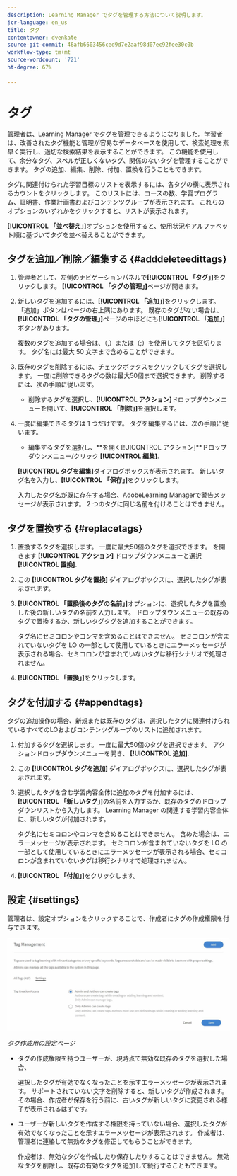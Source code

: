 ```yaml
---
description: Learning Manager でタグを管理する方法について説明します。
jcr-language: en_us
title: タグ
contentowner: dvenkate
source-git-commit: 46afb6603456ced9d7e2aaf98d07ec92fee30c0b
workflow-type: tm+mt
source-wordcount: '721'
ht-degree: 67%

---
```




# タグ

管理者は、Learning Manager でタグを管理できるようになりました。学習者は、改善されたタグ機能と管理が容易なデータベースを使用して、検索処理を素早く実行し、適切な検索結果を表示することができます。 この機能を使用して、余分なタグ、スペルが正しくないタグ、関係のないタグを管理することができます。 タグの追加、編集、削除、付加、置換を行うこともできます。

タグに関連付けられた学習目標のリストを表示するには、各タグの横に表示されるカウントをクリックします。 このリストには、コースの数、学習プログラム、証明書、作業計画書およびコンテンツグループが表示されます。 これらのオプションのいずれかをクリックすると、リストが表示されます。

**[!UICONTROL 「並べ替え」]**&#x200B;オプションを使用すると、使用状況やアルファベット順に基づいてタグを並べ替えることができます。

## タグを追加／削除／編集する {#adddeleteedittags}

1. 管理者として、左側のナビゲーションパネルで&#x200B;**[!UICONTROL 「タグ」]**&#x200B;をクリックします。 **[!UICONTROL 「タグの管理」]**&#x200B;ページが開きます。
1. 新しいタグを追加するには、**[!UICONTROL 「追加」]**&#x200B;をクリックします。 「追加」ボタンはページの右上隅にあります。 既存のタグがない場合は、**[!UICONTROL 「タグの管理」]**&#x200B;ページの中ほどにも&#x200B;**[!UICONTROL 「追加」]**&#x200B;ボタンがあります。

   複数のタグを追加する場合は、（,）または（;）を使用してタグを区切ります。 タグ名には最大 50 文字まで含めることができます。

1. 既存のタグを削除するには、チェックボックスをクリックしてタグを選択します。 一度に削除できるタグの数は最大50個まで選択できます。 削除するには、次の手順に従います。

   * 削除するタグを選択し、**[!UICONTROL アクション]**&#x200B;ドロップダウンメニューを開いて、**[!UICONTROL 「削除」]**&#x200B;を選択します。

1. 一度に編集できるタグは 1 つだけです。 タグを編集するには、次の手順に従います。

   * 編集するタグを選択し、**を開く[!UICONTROL アクション]**ドロップダウンメニュー/クリック **[!UICONTROL 編集]**.

   **[!UICONTROL タグを編集]**&#x200B;ダイアログボックスが表示されます。 新しいタグ名を入力し、**[!UICONTROL 「保存」]**&#x200B;をクリックします。

   入力したタグ名が既に存在する場合、AdobeLearning Managerで警告メッセージが表示されます。 2 つのタグに同じ名前を付けることはできません。

## タグを置換する {#replacetags}

1. 置換するタグを選択します。 一度に最大50個のタグを選択できます。 を開きます **[!UICONTROL アクション]** ドロップダウンメニューと選択 **[!UICONTROL 置換]**.
1. この **[!UICONTROL タグを置換]** ダイアログボックスに、選択したタグが表示されます。

1. **[!UICONTROL 「置換後のタグの名前」]**&#x200B;オプションに、選択したタグを置換した後の新しいタグの名前を入力します。 ドロップダウンメニューの既存のタグで置換するか、新しいタグタグを追加することができます。

   タグ名にセミコロンやコンマを含めることはできません。  セミコロンが含まれていないタグを LO の一部として使用しているときにエラーメッセージが表示される場合、セミコロンが含まれていないタグは移行シナリオで処理されません。

1. **[!UICONTROL 「置換」]**&#x200B;をクリックします。

## タグを付加する {#appendtags}

タグの追加操作の場合、新規または既存のタグは、選択したタグに関連付けられているすべてのLOおよびコンテンツグループのリストに追加されます。

1. 付加するタグを選択します。 一度に最大50個のタグを選択できます。 アクションドロップダウンメニューを開き、 **[!UICONTROL 追加]**.
1. この  **[!UICONTROL タグを追加]** ダイアログボックスに、選択したタグが表示されます。
1. 選択したタグを含む学習内容全体に追加のタグを付加するには、**[!UICONTROL 「新しいタグ」]**&#x200B;の名前を入力するか、既存のタグのドロップダウンリストから入力します。 Learning Manager の関連する学習内容全体に、新しいタグが付加されます。

   タグ名にセミコロンやコンマを含めることはできません。 含めた場合は、エラーメッセージが表示されます。 セミコロンが含まれていないタグを LO の一部として使用しているときにエラーメッセージが表示される場合、セミコロンが含まれていないタグは移行シナリオで処理されません。

1. **[!UICONTROL 「付加」]**&#x200B;をクリックします。

## 設定 {#settings}

管理者は、設定オプションをクリックすることで、作成者にタグの作成権限を付与できます。

![](assets/unknown-1.jpeg)

*タグ作成用の設定ページ*

* タグの作成権限を持つユーザーが、現時点で無効な既存のタグを選択した場合、

  選択したタグが有効でなくなったことを示すエラーメッセージが表示されます。 サポートされていない文字を削除すると、新しいタグが作成されます。 その場合、作成者が保存を行う前に、古いタグが新しいタグに変更される様子が表示されるはずです。

* ユーザーが新しいタグを作成する権限を持っていない場合、選択したタグが有効でなくなったことを示すエラーメッセージが表示されます。 作成者は、管理者に連絡して無効なタグを修正してもらうことができます。

  作成者は、無効なタグを作成したり保存したりすることはできません。 無効なタグを削除し、既存の有効なタグを追加して続行することもできます。
